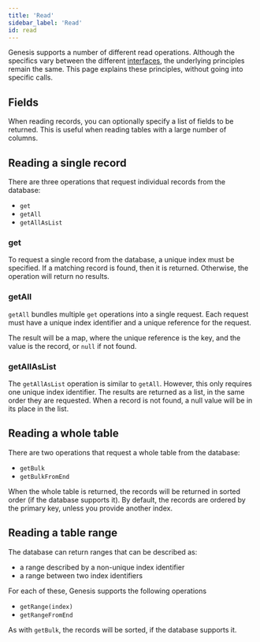 ```yaml
---
title: 'Read'
sidebar_label: 'Read'
id: read
---
```


Genesis supports a number of different read operations. Although the specifics vary between the different [interfaces](/database/types-of-api/types-of-api/), the underlying principles remain the same. This page explains these principles, without going into specific calls.

Fields[​](/database/database-concepts/read/#fieldsdirect-link-to-heading)
----------------------------------------------------------------------------------------------------------------------------------------

When reading records, you can optionally specify a list of fields to be returned. This is useful when reading tables with a large number of columns.

Reading a single record[​](/database/database-concepts/read/#reading-a-single-recorddirect-link-to-heading)
--------------------------------------------------------------------------------------------------------------------------------------------------------------------------

There are three operations that request individual records from the database:

-   `get`
-   `getAll`
-   `getAllAsList`

### get[​](/database/database-concepts/read/#getdirect-link-to-heading)

To request a single record from the database, a unique index must be specified. If a matching record is found, then it is returned. Otherwise, the operation will return no results.

### getAll[​](/database/database-concepts/read/#getalldirect-link-to-heading)

`getAll` bundles multiple `get` operations into a single request. Each request must have a unique index identifier and a unique reference for the request. 

The result will be a map, where the unique reference is the key, and the value is the record, or `null` if not found.

### getAllAsList[​](/database/database-concepts/read/#getallaslistdirect-link-to-heading)

The `getAllAsList` operation is similar to `getAll`. However, this only requires one unique index identifier. The results are returned as a list, in the same order they are requested. When a record is not found, a null value will be in its place in the list.

Reading a whole table[​](/database/database-concepts/read/#reading-a-whole-tabledirect-link-to-heading)
----------------------------------------------------------------------------------------------------------------------------------------------------------------------

There are two operations that request a whole table from the database:

-   `getBulk`
-   `getBulkFromEnd`

When the whole table is returned, the records will be returned in sorted order (if the database supports it). By default, the records are ordered by the primary key, unless you provide another index.

Reading a table range[​](/database/database-concepts/read/#reading-a-table-rangedirect-link-to-heading)
----------------------------------------------------------------------------------------------------------------------------------------------------------------------

The database can return ranges that can be described as:

-   a range described by a non-unique index identifier
-   a range between two index identifiers

For each of these, Genesis supports the following operations

-   `getRange(index)`
-   `getRangeFromEnd`

As with `getBulk`, the records will be sorted, if the database supports it.